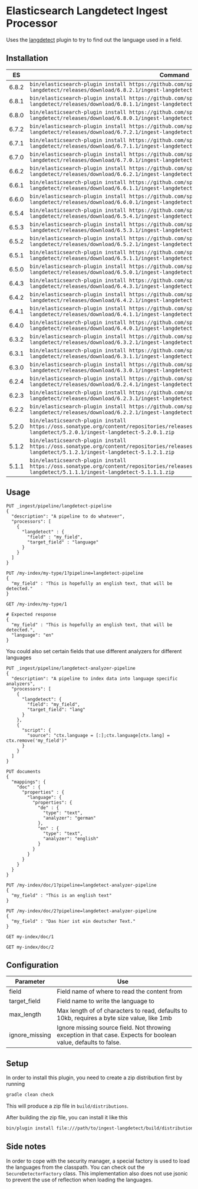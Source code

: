 # Elasticsearch Langdetect Ingest Processor

Uses the [langdetect](https://github.com/YouCruit/language-detection/) plugin to try to find out the language used in a field.

## Installation

| ES    | Command |
| ----- | ------- |
| 6.8.2 | `bin/elasticsearch-plugin install https://github.com/spinscale/elasticsearch-ingest-langdetect/releases/download/6.8.2.1/ingest-langdetect-6.8.2.1.zip` |
| 6.8.1 | `bin/elasticsearch-plugin install https://github.com/spinscale/elasticsearch-ingest-langdetect/releases/download/6.8.1.1/ingest-langdetect-6.8.1.1.zip` |
| 6.8.0 | `bin/elasticsearch-plugin install https://github.com/spinscale/elasticsearch-ingest-langdetect/releases/download/6.8.0.1/ingest-langdetect-6.8.0.1.zip` |
| 6.7.2 | `bin/elasticsearch-plugin install https://github.com/spinscale/elasticsearch-ingest-langdetect/releases/download/6.7.2.1/ingest-langdetect-6.7.2.1.zip` |
| 6.7.1 | `bin/elasticsearch-plugin install https://github.com/spinscale/elasticsearch-ingest-langdetect/releases/download/6.7.1.1/ingest-langdetect-6.7.1.1.zip` |
| 6.7.0 | `bin/elasticsearch-plugin install https://github.com/spinscale/elasticsearch-ingest-langdetect/releases/download/6.7.0.1/ingest-langdetect-6.7.0.1.zip` |
| 6.6.2 | `bin/elasticsearch-plugin install https://github.com/spinscale/elasticsearch-ingest-langdetect/releases/download/6.6.2.1/ingest-langdetect-6.6.2.1.zip` |
| 6.6.1 | `bin/elasticsearch-plugin install https://github.com/spinscale/elasticsearch-ingest-langdetect/releases/download/6.6.1.1/ingest-langdetect-6.6.1.1.zip` |
| 6.6.0 | `bin/elasticsearch-plugin install https://github.com/spinscale/elasticsearch-ingest-langdetect/releases/download/6.6.0.1/ingest-langdetect-6.6.0.1.zip` |
| 6.5.4 | `bin/elasticsearch-plugin install https://github.com/spinscale/elasticsearch-ingest-langdetect/releases/download/6.5.4.1/ingest-langdetect-6.5.4.1.zip` |
| 6.5.3 | `bin/elasticsearch-plugin install https://github.com/spinscale/elasticsearch-ingest-langdetect/releases/download/6.5.3.1/ingest-langdetect-6.5.3.1.zip` |
| 6.5.2 | `bin/elasticsearch-plugin install https://github.com/spinscale/elasticsearch-ingest-langdetect/releases/download/6.5.2.1/ingest-langdetect-6.5.2.1.zip` |
| 6.5.1 | `bin/elasticsearch-plugin install https://github.com/spinscale/elasticsearch-ingest-langdetect/releases/download/6.5.1.1/ingest-langdetect-6.5.1.1.zip` |
| 6.5.0 | `bin/elasticsearch-plugin install https://github.com/spinscale/elasticsearch-ingest-langdetect/releases/download/6.5.0.1/ingest-langdetect-6.5.0.1.zip` |
| 6.4.3 | `bin/elasticsearch-plugin install https://github.com/spinscale/elasticsearch-ingest-langdetect/releases/download/6.4.3.1/ingest-langdetect-6.4.3.1.zip` |
| 6.4.2 | `bin/elasticsearch-plugin install https://github.com/spinscale/elasticsearch-ingest-langdetect/releases/download/6.4.2.1/ingest-langdetect-6.4.2.1.zip` |
| 6.4.1 | `bin/elasticsearch-plugin install https://github.com/spinscale/elasticsearch-ingest-langdetect/releases/download/6.4.1.1/ingest-langdetect-6.4.1.1.zip` |
| 6.4.0 | `bin/elasticsearch-plugin install https://github.com/spinscale/elasticsearch-ingest-langdetect/releases/download/6.4.0.1/ingest-langdetect-6.4.0.1.zip` |
| 6.3.2 | `bin/elasticsearch-plugin install https://github.com/spinscale/elasticsearch-ingest-langdetect/releases/download/6.3.2.1/ingest-langdetect-6.3.2.1.zip` |
| 6.3.1 | `bin/elasticsearch-plugin install https://github.com/spinscale/elasticsearch-ingest-langdetect/releases/download/6.3.1.1/ingest-langdetect-6.3.1.1.zip` |
| 6.3.0 | `bin/elasticsearch-plugin install https://github.com/spinscale/elasticsearch-ingest-langdetect/releases/download/6.3.0.1/ingest-langdetect-6.3.0.1.zip` |
| 6.2.4 | `bin/elasticsearch-plugin install https://github.com/spinscale/elasticsearch-ingest-langdetect/releases/download/6.2.4.1/ingest-langdetect-6.2.4.1.zip` |
| 6.2.3 | `bin/elasticsearch-plugin install https://github.com/spinscale/elasticsearch-ingest-langdetect/releases/download/6.2.3.1/ingest-langdetect-6.2.3.1.zip` |
| 6.2.2 | `bin/elasticsearch-plugin install https://github.com/spinscale/elasticsearch-ingest-langdetect/releases/download/6.2.2.1/ingest-langdetect-6.2.2.1.zip` |
| 5.2.0 | `bin/elasticsearch-plugin install https://oss.sonatype.org/content/repositories/releases/de/spinscale/elasticsearch/plugin/ingest-langdetect/5.2.0.1/ingest-langdetect-5.2.0.1.zip` |
| 5.1.2 | `bin/elasticsearch-plugin install https://oss.sonatype.org/content/repositories/releases/de/spinscale/elasticsearch/plugin/ingest-langdetect/5.1.2.1/ingest-langdetect-5.1.2.1.zip` |
| 5.1.1 | `bin/elasticsearch-plugin install https://oss.sonatype.org/content/repositories/releases/de/spinscale/elasticsearch/plugin/ingest-langdetect/5.1.1.1/ingest-langdetect-5.1.1.1.zip` |

## Usage


```
PUT _ingest/pipeline/langdetect-pipeline
{
  "description": "A pipeline to do whatever",
  "processors": [
    {
      "langdetect" : {
        "field" : "my_field",
        "target_field" : "language"
      }
    }
  ]
}

PUT /my-index/my-type/1?pipeline=langdetect-pipeline
{
  "my_field" : "This is hopefully an english text, that will be detected."
}

GET /my-index/my-type/1

# Expected response
{
  "my_field" : "This is hopefully an english text, that will be detected.",
  "language": "en"
}
```

You could also set certain fields that use different analyzers for different languages

```
PUT _ingest/pipeline/langdetect-analyzer-pipeline
{
  "description": "A pipeline to index data into language specific analyzers",
  "processors": [
    {
      "langdetect": {
        "field": "my_field",
        "target_field": "lang"
      }
    },
    {
      "script": {
        "source": "ctx.language = [:];ctx.language[ctx.lang] = ctx.remove('my_field')"
      }
    }
  ]
}

PUT documents
{
  "mappings": {
    "doc" : {
      "properties" : {
        "language": {
          "properties": {
            "de" : {
              "type": "text",
              "analyzer": "german"
            },
            "en" : {
              "type": "text",
              "analyzer": "english"
            }
          }
        }
      }
    }
  }
}

PUT /my-index/doc/1?pipeline=langdetect-analyzer-pipeline
{
  "my_field" : "This is an english text"
}

PUT /my-index/doc/2?pipeline=langdetect-analyzer-pipeline
{
  "my_field" : "Das hier ist ein deutscher Text."
}

GET my-index/doc/1

GET my-index/doc/2
```

## Configuration

| Parameter | Use |
| --- | --- |
| field          | Field name of where to read the content from |
| target_field   | Field name to write the language to |
| max_length     | Max length of of characters to read, defaults to 10kb, requires a byte size value, like 1mb |
| ignore_missing | Ignore missing source field. Not throwing exception in that case. Expects for boolean value, defaults to false. |

## Setup

In order to install this plugin, you need to create a zip distribution first by running

```bash
gradle clean check
```

This will produce a zip file in `build/distributions`.

After building the zip file, you can install it like this

```bash
bin/plugin install file:///path/to/ingest-langdetect/build/distribution/ingest-langdetect-0.0.1-SNAPSHOT.zip
```

## Side notes

In order to cope with the security manager, a special factory is used to load the languages from the classpath.
You can check out the `SecureDetectorFactory` class. This implementation also does not use jsonic to prevent the use of reflection when loading the languages.
